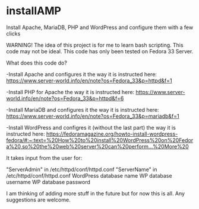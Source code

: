 # installAMP
Install Apache, MariaDB, PHP and WordPress and configure them with a few clicks

WARNING!
The idea of this project is for me to learn bash scripting.
This code may not be ideal.
This code has only been tested on Fedora 33 Server.

What does this code do?

-Install Apache and configures it the way it is instructed here:
https://www.server-world.info/en/note?os=Fedora_33&p=httpd&f=1

-Install PHP for Apache the way it is instructed here:
https://www.server-world.info/en/note?os=Fedora_33&p=httpd&f=6

-Install MariaDB and configures it the way it is instructed here:
https://www.server-world.info/en/note?os=Fedora_33&p=mariadb&f=1

-Install WordPress and configres it (without the last part) the way it is instructed here:
https://fedoramagazine.org/howto-install-wordpress-fedora/#:~:text=%20How%20to%20install%20WordPress%20on%20Fedora%20,so%20the%20web%20server%20can%20perform...%20More%20

It takes input from the user for:

"ServerAdmin" in /etc/httpd/conf/httpd.conf
"ServerName" in /etc/httpd/conf/httpd.conf
WordPress database name
WP database username
WP database password

I am thinking of adding more stuff in the future but for now this is all.
Any suggestions are welcome.

